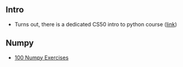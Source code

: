 ## Intro
- Turns out, there is a dedicated CS50 intro to python course ([link](https://cs50.harvard.edu/python/2022/))

## Numpy
- [100 Numpy Exercises](https://jovian.ai/aakashns/100-numpy-exercises)
